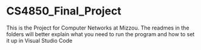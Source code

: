 # CS4850_Final_Project

This is the Project for Computer Networks at Mizzou. The readmes in the folders will better explain what you need to run the program and how to set it up in Visual Studio 
Code
